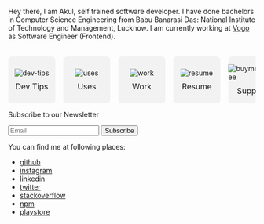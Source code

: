 Hey there, I am Akul, self trained software developer. I have done bachelors in Computer Science Engineering from Babu Banarasi Das: National Institute of Technology and Management, Lucknow. I am currently working at <a href='https://vogo.in/' target='_blank'>Vogo</a> as Software Engineer (Frontend).

<style>
.wrapper {
    display: flex;
    flex-direction: row;
    overflow: scroll;
    -ms-overflow-style: none;
    scrollbar-width: none;  
}
.wrapper::-webkit-scrollbar { 
    display: none;  
}
.box {
    min-width: 6rem;
    min-height: 6rem;
    background-color: #f2f2f2;
    border-radius: 0.5rem;
    margin-top: 1.2rem;
    margin-right: 1rem;
    cursor: pointer;
    display: flex;
    flex-direction: column;
    align-items: center;
    justify-content: center;
    user-select: none;
}
.box span {
    margin-top: 0.6rem;
    font-size: 1rem;
}
</style>

<div class="wrapper">
    <div class="box" onclick="window.open('/dev-tips', '_self')">
        <img src='/icons/code.svg' alt='dev-tips' >
        <span>Dev Tips</span>
    </div>
    <div class="box" onclick="window.open('/uses', '_self')">
        <img src='/icons/tool.svg' alt='uses' >
        <span>Uses</span>
    </div>
    <div class="box" onclick="window.open('/work', '_self')">
        <img src='/icons/briefcase.svg' alt='work' >
        <span>Work</span>
    </div>
    <div class="box" onclick="window.open('/resume.pdf')">
        <img src='/icons/file.svg' alt='resume' >
        <span>Resume</span>
    </div>
    <div class="box" onclick="window.open('https:/\/www.buymeacoffee.com/akulsr0')">
        <img src='/icons/coffee.svg' alt='buymeacoffee' >
        <span>Support</span>
    </div>
</div>

<form 
    class="subscribe-form"
    action="https://tinyletter.com/akulsr0" 
    method="post" 
    target="popupwindow" 
    onsubmit="window.open('https://tinyletter.com/akulsr0', 'popupwindow', 'scrollbars=yes,width=800,height=600');return true">
    <p><label for="tlemail">Subscribe to our Newsletter</label></p>
    <div>
    <input type="text" name="email" id="tlemail" placeholder="Email" />
    <input type="hidden" value="1" name="embed"/>
    <input type="submit" value="Subscribe" />
    </div>
</form>

You can find me at following places:

<ul>
<li><a href="/github">github</a></li>
<li><a href="/instagram">instagram</a></li>
<li><a href="/linkedin">linkedin</a></li>
<li><a href="/twitter">twitter</a></li>
<li><a href="/stackoverflow">stackoverflow</a></li>
<li><a href="https://www.npmjs.com/~akulsr0" target="_blank">npm</a></li>
<li><a href="https://play.google.com/store/apps/developer?id=Akul+Srivastava" target="_blank">playstore</a></li>
</ul>
